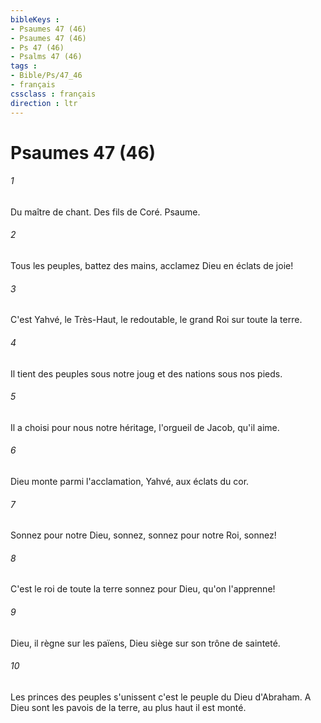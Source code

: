 ```yaml
---
bibleKeys : 
- Psaumes 47 (46)
- Psaumes 47 (46)
- Ps 47 (46)
- Psalms 47 (46)
tags : 
- Bible/Ps/47_46
- français
cssclass : français
direction : ltr
---
```


# Psaumes 47 (46)

###### 1
Du maître de chant. Des fils de Coré. Psaume.
###### 2
Tous les peuples, battez des mains, acclamez Dieu en éclats de joie!
###### 3
C'est Yahvé, le Très-Haut, le redoutable, le grand Roi sur toute la terre.
###### 4
Il tient des peuples sous notre joug et des nations sous nos pieds.
###### 5
Il a choisi pour nous notre héritage, l'orgueil de Jacob, qu'il aime.
###### 6
Dieu monte parmi l'acclamation, Yahvé, aux éclats du cor.
###### 7
Sonnez pour notre Dieu, sonnez, sonnez pour notre Roi, sonnez!
###### 8
C'est le roi de toute la terre sonnez pour Dieu, qu'on l'apprenne!
###### 9
Dieu, il règne sur les païens, Dieu siège sur son trône de sainteté.
###### 10
Les princes des peuples s'unissent c'est le peuple du Dieu d'Abraham. A Dieu sont les pavois de la terre, au plus haut il est monté.
